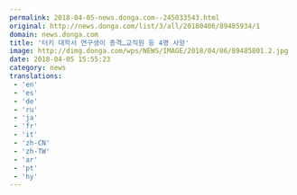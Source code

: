 ```yaml
---
permalink: 2018-04-05-news.donga.com--245033543.html
original: http://news.donga.com/list/3/all/20180406/89485934/1
domain: news.donga.com
title: '터키 대학서 연구생이 총격…교직원 등 4명 사망'
image: http://dimg.donga.com/wps/NEWS/IMAGE/2018/04/06/89485801.2.jpg
date: 2018-04-05 15:55:23
category: news
translations: 
 - 'en'
 - 'es'
 - 'de'
 - 'ru'
 - 'ja'
 - 'fr'
 - 'it'
 - 'zh-CN'
 - 'zh-TW'
 - 'ar'
 - 'pt'
 - 'hy'
---
```


